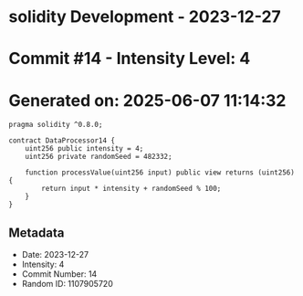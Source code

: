 ﻿# solidity Development - 2023-12-27
# Commit #14 - Intensity Level: 4
# Generated on: 2025-06-07 11:14:32
```solidity
pragma solidity ^0.8.0;

contract DataProcessor14 {
    uint256 public intensity = 4;
    uint256 private randomSeed = 482332;

    function processValue(uint256 input) public view returns (uint256) {
        return input * intensity + randomSeed % 100;
    }
}
```
## Metadata
- Date: 2023-12-27
- Intensity: 4
- Commit Number: 14
- Random ID: 1107905720
